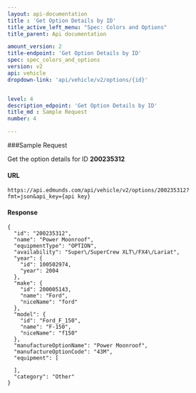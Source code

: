 ```yaml
---
layout: api-documentation
title : 'Get Option Details by ID'
title_active_left_menu: "Spec: Colors and Options"
title_parent: Api documentation

amount_version: 2
title-endpoint: 'Get Option Details by ID'
spec: spec_colors_and_options
version: v2
api: vehicle
dropdown-link: 'api/vehicle/v2/options/{id}'


level: 4
description_edpoint: 'Get Option Details by ID'
title_md : Sample Request
number: 4

---
```


###Sample Request

Get the option details for ID **200235312**

#### URL

	https://api.edmunds.com/api/vehicle/v2/options/200235312?fmt=json&api_key={api key}
	
#### Response
	
	{
	  "id": "200235312",
	  "name": "Power Moonroof",
	  "equipmentType": "OPTION",
	  "availability": "Super\/SuperCrew XLT\/FX4\/Lariat",
	  "year": {
	    "id": 100502974,
	    "year": 2004
	  },
	  "make": {
	    "id": 200005143,
	    "name": "Ford",
	    "niceName": "ford"
	  },
	  "model": {
	    "id": "Ford_F_150",
	    "name": "F-150",
	    "niceName": "f150"
	  },
	  "manufactureOptionName": "Power Moonroof",
	  "manufactureOptionCode": "43M",
	  "equipment": [

	  ],
	  "category": "Other"
	}